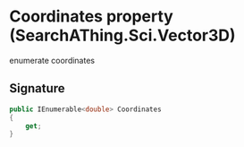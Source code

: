 # Coordinates property (SearchAThing.Sci.Vector3D)
enumerate coordinates

## Signature
```csharp
public IEnumerable<double> Coordinates
{
    get;
}
```
